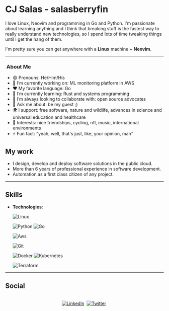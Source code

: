 # CJ Salas - salasberryfin

I love Linux, Neovim and programming in Go and Python.
I'm passionate about learning anything and I think that breaking stuff is the fastest way to really understand new technologies, so I spend lots of time tweaking things until I get the hang of them.

I'm pretty sure you can get anywhere with a **Linux** machine + **Neovim**.

---
<h3> &nbsp;About Me </h3>

- 😄 Pronouns: He/Him/His 
- 🔭 I’m currently working on: ML monitoring platform in AWS
- :heart: My favorite language: Go
- 🌱 I’m currently learning: Rust and systems programming
- 👯 I’m always looking to collaborate with: open source advocates
- 💬 Ask me about: be my guest ;)
- 🌍 I support: free software, nature and wildlife, advances in science and universal education and healthcare
- 💜 Interests: nice friendships, cycling, nfl, music, international environments
- ⚡ Fun fact: "yeah, well, that's just, like, your opinion, man"

## My work


- I design, develop and deploy software solutions in the public cloud.
- More than 6 years of professional experience in software development.
- Automation as a first class citizen of any project.

---

## Skills

- **Technologies**:
    

    ![Linux](https://img.shields.io/badge/Linux-FCC624?style=for-the-badge&logo=linux&logoColor=black) 
    
    ![Python](https://img.shields.io/badge/Python%20-%2314354C.svg?style=for-the-badge&logo=python&logoColor=white)
    ![Go](https://img.shields.io/badge/Go%20-%2314354C.svg?style=for-the-badge&logo=go&logoColor=white)
    
    ![Aws](https://img.shields.io/badge/Aws%20-%2314354C.svg?style=for-the-badge&logo=Aws&logoColor=white)

    ![Git](https://img.shields.io/badge/git-%23F05033.svg?style=for-the-badge&logo=git&logoColor=white)

    ![Docker](https://img.shields.io/badge/Docker-%23121011.svg?style=for-the-badge&logo=docker&logoColor=white)
    ![Kubernetes](https://img.shields.io/badge/Kubernetes-%23121011.svg?style=for-the-badge&logo=kubernetes&logoColor=white)
    
    ![Terraform](https://img.shields.io/badge/Terraform-%23121011.svg?style=for-the-badge&logo=Terraform&logoColor=white)
    
   

---

## Social

<p align="center">
<br>
<a href="https://www.linkedin.com/in/carlos-salas-pelayo-8a5246108/"><img src="https://img.shields.io/badge/linkedin-%230077B5.svg?&style=for-the-badge&logo=linkedin&logoColor=white" alt="LinkedIn" /></a>&nbsp;
<a href="https://twitter.com/salasberryfin"><img src="https://img.shields.io/badge/Twitter-1DA1F2?style=for-the-badge&logo=twitter&logoColor=white" alt="Twitter" /></a>&nbsp;
</p>
